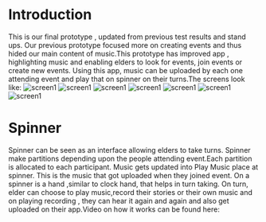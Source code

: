 
# Introduction
This is our final prototype , updated from previous test results and stand ups. Our previous prototype focused more on creating events and thus hided our main content of music.This prototype has improved app , highlighting music and enabling elders to look for events, join events or create new events. Using this app, music can be uploaded by each one attending event and play that on spinner on their turns.The screens look like:
![screen1](https://github.com/deco3500-2017/Genius/blob/master/DigitalPrototype/img3/share3.png)
![screen1](https://github.com/deco3500-2017/Genius/blob/master/DigitalPrototype/img3/shot1.png)
![screen1](https://github.com/deco3500-2017/Genius/blob/master/DigitalPrototype/img3/shot2.png)
![screen1](https://github.com/deco3500-2017/Genius/blob/master/DigitalPrototype/img3/shot3.png)
![screen1](https://github.com/deco3500-2017/Genius/blob/master/DigitalPrototype/img3/shot4.png)
![screen1](https://github.com/deco3500-2017/Genius/blob/master/DigitalPrototype/img3/shot5.png)
![screen1](https://github.com/deco3500-2017/Genius/blob/master/DigitalPrototype/img3/shot6.png)

# Spinner
Spinner can be seen as an interface allowing elders to take turns. Spinner make partitions depending upon the people attending event.Each partition is allocated to each participant. Music gets updated into Play Music place at spinner. This is the music that got uploaded when they joined event. On a spinner is a hand ,similar to clock hand, that helps in turn taking. On turn, elder can choose to play music,record their stories or their own music and on playing recording , they can hear it again and again and also get uploaded on their app.Video on how it works can be found here:
<a href="https://www.youtube.com/watch?v=MarPkwc5ecQ" 
alt="Spinner" width="240" height="180" border="10" /></a>


